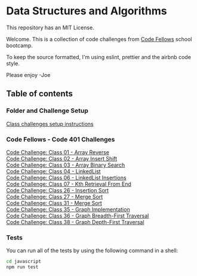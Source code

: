 # Data Structures and Algorithms

This repository has an MIT License.

Welcome. This is a collection of code challenges from [Code Fellows](https://www.codefellows.org) school bootcamp.

To keep the source formatted, I'm using eslint, prettier and the airbnb code style.

Please enjoy -Joe

## Table of contents

### Folder and Challenge Setup

[Class challenges setup instructions](docs/folder-and-challenge-setup.md)

### Code Fellows - Code 401 Challenges

[Code Challenge: Class 01 - Array Reverse](javascript/array-reverse/README.md) \
[Code Challenge: Class 02 - Array Insert Shift](javascript/array-insert-shift/README.md) \
[Code Challenge: Class 03 - Array Binary Search](javascript/array-binary-search/README.md) \
[Code Challenge: Class 04 - LinkedList](javascript/linked-list/README.md) \
[Code Challenge: Class 06 - LinkedList Insertions](javascript/linked-list-insertions/README.md) \
[Code Challenge: Class 07 - Kth Retrieval From End](javascript/linked-list-kth/README.md) \
[Code Challenge: Class 26 - Insertion Sort](javascript/insertion-sort/README.md) \
[Code Challenge: Class 27 - Merge Sort](javascript/merge-sort/README.md) \
[Code Challenge: Class 31 - Merge Sort](javascript/hashmap-repeated-word/README.md) \
[Code Challenge: Class 35 - Graph Implementation](javascript/graph/README.md) \
[Code Challenge: Class 36 - Graph Breadth-First Traversal](javascript/graph-breadth-first/README.md) \
[Code Challenge: Class 38 - Graph Depth-First Traversal](javascript/graph-depth-first/README.md)

### Tests

You can run all of the tests by using the following command in a shell:

``` bash
cd javascript
npm run test
```
